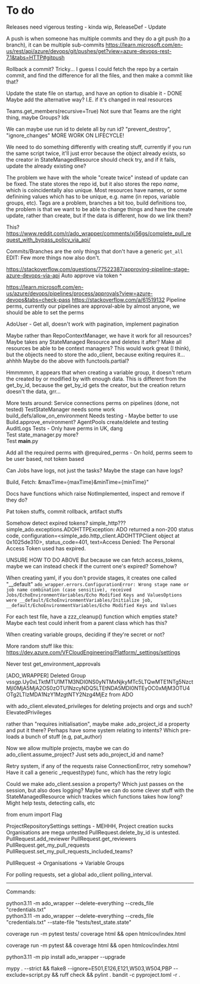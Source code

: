 # To do

Releases need vigerous testing - kinda wip, ReleaseDef - Update

A push is when someone has multiple commits and they do a git push (to a branch), it can be multiple sub-commits
<https://learn.microsoft.com/en-us/rest/api/azure/devops/git/pushes/get?view=azure-devops-rest-7.1&tabs=HTTP#gitpush>

Rollback a commit? Tricky...
I guess I could fetch the repo by a certain commit, and find the difference for all the files, and then make a commit like that?

Update the state file on startup, and have an option to disable it - DONE
Maybe add the alternative way? I.E. if it's changed in real resources

Teams.get_members(recursive=True)  Not sure that Teams are the right thing, maybe Groups? Idk

We can maybe use run id to delete all by run id? "prevent_destroy", "ignore_changes"
MORE WORK ON LIFECYCLE!

We need to do something differently with creating stuff, currently if you run the same script twice, it'll just error because the
object already exists, so the creator in StateManagedResource should check try, and if it fails, update the already existing one?

The problem we have with the whole "create twice" instead of update can be fixed.
The state stores the repo id, but it also stores the repo *name*, which is coincidentally also unique.
Most resources have names, or some definining values which has to be unique, e.g. name (in repos, variable groups, etc).
Tags are a problem, branches a bit too, build definitions too, the problem is that we want to be able to change things and
have the create update, rather than create, but if the data is different, how do we link them?  

This?
<https://www.reddit.com/r/ado_wrapper/comments/xj56gs/complete_pull_request_with_bypass_policy_via_api/>

Commits/Branches are the only things that don't have a generic `get_all` EDIT: Few more things now also don't.

<https://stackoverflow.com/questions/77522387/approving-pipeline-stage-azure-devops-via-api>
Auto approve via token ^

<https://learn.microsoft.com/en-us/azure/devops/pipelines/process/approvals?view=azure-devops&tabs=check-pass>
<https://stackoverflow.com/a/61519132>
Pipeline perms, currently our pipelines are approval-able by almost anyone, we should be able to set the perms

AdoUser - Get all, doesn't work with pagination, implement pagination

Maybe rather than RepoContextManager, we have it work for all resources? Maybe takes any StateManaged Resource and deletes it after?
Make all resources be able to be context managers?
This would work great (I think), but the objects need to store the ado_client, because exiting requires it... ahhhh
Maybe do the above with functools.partial?

Hmmmmm, it appears that when creating a variable group, it doesn't return the created by or modified by with enough data.
This is different from the get_by_id, because the get_by_id gets the creator, but the creation return doesn't the data, grr...

More tests around:
Service connections perms on pipelines (done, not tested)
TestStateManager needs some work
build_defs/allow_on_environment Needs testing - Maybe better to use Build.approve_environment?
AgentPools create/delete and testing  
AuditLogs Tests - Only have perms in UK, dang  
Test state_manager.py more?  
Test __main__.py  

Add all the required perms with @required_perms - On hold, perms seem to be user based, not token based

Can Jobs have logs, not just the tasks? Maybe the stage can have logs?

Build, Fetch: &maxTime={maxTime}&minTime={minTime}"

Docs have functions which raise NotImplemented, inspect and remove if they do?

Pat token stuffs, commit rollback, artifact stuffs

Somehow detect expired tokens? simple_http???
simple_ado.exceptions.ADOHTTPException: ADO returned a non-200 status code, configuration=<simple_ado.http_client.ADOHTTPClient object at 0x1025de310>, status_code=401, text=Access Denied: The Personal Access Token used has expired.

UNSURE HOW TO DO ABOVE
But because we can fetch access_tokens, maybe we can instead check if the current one's expired? Somehow?

When creating yaml, if you don't provide stages, it creates one called "__default"
`ado_wrapper.errors.ConfigurationError: Wrong stage name or job name combination (case sensitive), received Jobs/EchoEnvironmentVariables/Echo Modified Keys and ValuesOptions were __default/EchoEnvironmentVariables/Initialize job, __default/EchoEnvironmentVariables/Echo Modified Keys and Values`

For each test file, have a zzz_cleanup() function which empties state?
Maybe each test could inherit from a parent class which has this?

When creating variable groups, deciding if they're secret or not?

More random stuff like this: <https://dev.azure.com/VFCloudEngineering/Platform/_settings/settings>

Never test get_environment_approvals

[ADO_WRAPPER] Deleted Group vssgp.Uy0xLTktMTU1MTM3NDI0NS0yNTMxNjkyMTc5LTQwMTE1NTg5NzctMjI0MjA5MjA2OS0zOTU1NzcyNDQ5LTEtNDA5MDI0NTEyOC0xMjM3OTU4OTg2LTIzMDA1NzY1MzgtNTY2Nzg4MjEz from ADO

with ado_client.elevated_privileges for deleting projects and orgs and such? ElevatedPrivileges

rather than "requires initialisation", maybe make .ado_project_id a property and put it there?
Perhaps have some system relating to intents? Which pre-loads a bunch of stuff (e.g, pat_author)

Now we allow multiple projects, maybe we can do ado_client.assume_project? Just sets ado_project_id and name?

Retry system, if any of the requests raise ConnectionError, retry somehow?
Have it call a generic _request(type) func, which has the retry logic

Could we make ado_client.session a property? Which just passes on the session, but also does logging?
Maybe we can do some clever stuff with the StateManagedResource which trackes which functions takes how long?
Might help tests, detecting calls, etc

from enum import Flag

ProjectRepositorySettings settings - MEHHH, Project creation sucks
Organisations are mega untested
PullRequest.delete_by_id is untested.
PullRequest.add_reviewer
PullRequest.get_reviewers
PullRequest.get_my_pull_requests
PullRequest.set_my_pull_requests_included_teams?

PullRequest -> Organisations -> Variable Groups

For polling requests, set a global ado_client polling_interval.

-----  

Commands:  

python3.11 -m ado_wrapper --delete-everything --creds_file "credentials.txt"  
python3.11 -m ado_wrapper --delete-everything --creds_file "credentials.txt" --state-file "tests/test_state.state"  

coverage run -m pytest tests/
coverage html && open htmlcov/index.html  

coverage run -m pytest && coverage html && open htmlcov/index.html  

python3.11 -m pip install ado_wrapper --upgrade  

mypy . --strict && flake8 --ignore=E501,E126,E121,W503,W504,PBP --exclude=script.py && ruff check && pylint .
bandit -c pyproject.toml -r .  
